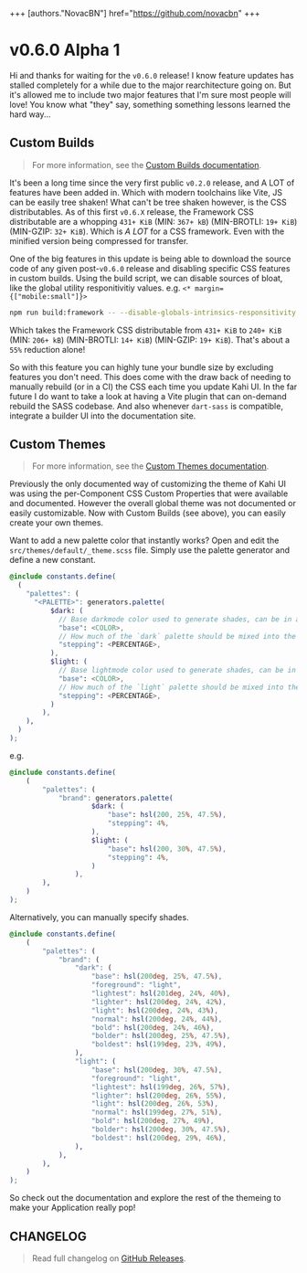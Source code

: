 +++
[authors."NovacBN"]
href="https://github.com/novacbn"
+++

# v0.6.0 Alpha 1

Hi and thanks for waiting for the `v0.6.0` release! I know feature updates has stalled completely for a while due to the major rearchitecture going on. But it's allowed me to include two major features that I'm sure most people will love! You know what "they" say, something something lessons learned the hard way...

## Custom Builds

> For more information, see the [Custom Builds documentation](/docs/framework/custom-builds).

It's been a long time since the very first public `v0.2.0` release, and A LOT of features have been added in. Which with modern toolchains like Vite, JS can be easily tree shaken! What can't be tree shaken however, is the CSS distributables. As of this first `v0.6.X` release, the Framework CSS distributable are a whopping `431+ KiB` (MIN: `367+ kB`) (MIN-BROTLI: `19+ KiB`) (MIN-GZIP: `32+ KiB`). Which is _A LOT_ for a CSS framework. Even with the minified version being compressed for transfer.

One of the big features in this update is being able to download the source code of any given post-`v0.6.0` release and disabling specific CSS features in custom builds. Using the build script, we can disable sources of bloat, like the global utility responitivitiy values. e.g. `<* margin={["mobile:small"]}>`

```bash
npm run build:framework -- --disable-globals-intrinsics-responsitivity
```

Which takes the Framework CSS distributable from `431+ KiB` to `240+ KiB` (MIN: `206+ kB`) (MIN-BROTLI: `14+ KiB`) (MIN-GZIP: `19+ KiB`). That's about a `55%` reduction alone!

So with this feature you can highly tune your bundle size by excluding features you don't need. This does come with the draw back of needing to manually rebuild (or in a CI) the CSS each time you update Kahi UI. In the far future I do want to take a look at having a Vite plugin that can on-demand rebuild the SASS codebase. And also whenever `dart-sass` is compatible, integrate a builder UI into the documentation site.

## Custom Themes

> For more information, see the [Custom Themes documentation](/docs/themeing/custom-themes).

Previously the only documented way of customizing the theme of Kahi UI was using the per-Component CSS Custom Properties that were available and documented. However the overall global theme was not documented or easily customizable. Now with Custom Builds (see above), you can easily create your own themes.

Want to add a new palette color that instantly works? Open and edit the `src/themes/default/_theme.scss` file. Simply use the palette generator and define a new constant.

<!-- prettier-ignore -->
```scss
@include constants.define(
  (
    "palettes": (
      "<PALETTE>": generators.palette(
          $dark: (
            // Base darkmode color used to generate shades, can be in any color
            "base": <COLOR>,
            // How much of the `dark` palette should be mixed into the base color per shade
            "stepping": <PERCENTAGE>,
          ),
          $light: (
            // Base lightmode color used to generate shades, can be in any color
            "base": <COLOR>,
            // How much of the `light` palette should be mixed into the base color per shade
            "stepping": <PERCENTAGE>,
          )
        ),
    ),
  )
);
```

e.g.

```scss
@include constants.define(
    (
        "palettes": (
            "brand": generators.palette(
                    $dark: (
                        "base": hsl(200, 25%, 47.5%),
                        "stepping": 4%,
                    ),
                    $light: (
                        "base": hsl(200, 30%, 47.5%),
                        "stepping": 4%,
                    )
                ),
        ),
    )
);
```

Alternatively, you can manually specify shades.

```scss
@include constants.define(
    (
        "palettes": (
            "brand": (
                "dark": (
                    "base": hsl(200deg, 25%, 47.5%),
                    "foreground": "light",
                    "lightest": hsl(201deg, 24%, 40%),
                    "lighter": hsl(200deg, 24%, 42%),
                    "light": hsl(200deg, 24%, 43%),
                    "normal": hsl(200deg, 24%, 44%),
                    "bold": hsl(200deg, 24%, 46%),
                    "bolder": hsl(200deg, 25%, 47.5%),
                    "boldest": hsl(199deg, 23%, 49%),
                ),
                "light": (
                    "base": hsl(200deg, 30%, 47.5%),
                    "foreground": "light",
                    "lightest": hsl(199deg, 26%, 57%),
                    "lighter": hsl(200deg, 26%, 55%),
                    "light": hsl(200deg, 26%, 53%),
                    "normal": hsl(199deg, 27%, 51%),
                    "bold": hsl(200deg, 27%, 49%),
                    "bolder": hsl(200deg, 30%, 47.5%),
                    "boldest": hsl(200deg, 29%, 46%),
                ),
            ),
        ),
    )
);
```

So check out the documentation and explore the rest of the themeing to make your Application really pop!

## CHANGELOG

> Read full changelog on [GitHub Releases](https://github.com/novacbn/kahi-ui/releases/tag/v0.6.0).
